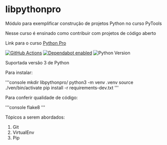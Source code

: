 # libpythonpro
Módulo para exemplificar construção de projetos Python no curso PyTools

Nesse curso é ensinado como contribuir com projetos de código aberto

Link para o curso [Python Pro](https://www.python.pro.br)

[![GitHub Actions](https://github.com/urbanstech/libpythonpro/actions/workflows/ci.yml/badge.svg)](https://github.com)
[![Dependabot enabled](https://img.shields.io/badge/dependabot-enabled-brightgreen?logo=dependabot)](https://docs.github.com/en/code-security/supply-chain-security/keeping-your-dependencies-updated-automatically)
![Python Version](https://img.shields.io/badge/python-3.10%2B-blue?logo=python)

Suportada versão 3 de Python

Para instalar:

'''console
mkdir libpythonpro/
python3 -m venv .venv
source ./ven/bin/activate
pip install -r requirements-dev.txt
'''

Para conferir qualidade de código:

'''console
flake8
'''



Tópicos a serem abordados:
1. Git 
2. VirtualEnv
3. Pip

